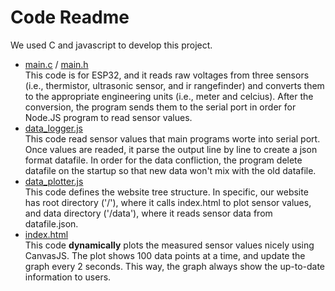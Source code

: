 # Code Readme

We used C and javascript to develop this project.
- [main.c](main/main.c) / [main.h](main/main.h)  
  This code is for ESP32, and it reads raw voltages from three sensors (i.e., thermistor, ultrasonic sensor, and ir rangefinder) and converts them to the appropriate engineering units (i.e., meter and celcius). After the conversion, the program sends them to the serial port in order for Node.JS program to read sensor values.
- [data_logger.js](nodejs/data_logger.js)  
  This code read sensor values that main programs worte into serial port. Once values are readed, it parse the output line by line to create a json format datafile. In order for the data confliction, the program delete datafile on the startup so that new data won't mix with the old datafile.
- [data_plotter.js](nodejs/data_plotter.js)  
  This code defines the website tree structure. In specific, our website has root directory ('/'), where it calls index.html to plot sensor values, and data directory ('/data'), where it reads sensor data from datafile.json.
- [index.html](nodejs/index.html)  
  This code **dynamically** plots the measured sensor values nicely using CanvasJS. The plot shows 100 data points at a time, and update the graph every 2 seconds. This way, the graph always show the up-to-date information to users.